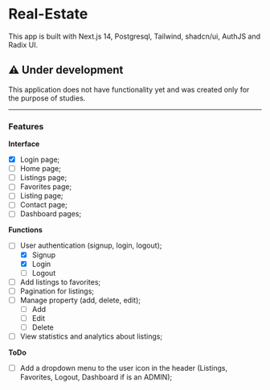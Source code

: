 # Real-Estate

This app is built with Next.js 14, Postgresql, Tailwind, shadcn/ui, AuthJS and Radix UI.

## ⚠️ Under development

This application does not have functionality yet and was created only for the purpose of studies.

---

### Features

**Interface**

- [x] Login page;
- [ ] Home page;
- [ ] Listings page;
- [ ] Favorites page;
- [ ] Listing page;
- [ ] Contact page;
- [ ] Dashboard pages;

**Functions**

- [ ] User authentication (signup, login, logout);
  - [x] Signup
  - [x] Login
  - [ ] Logout
- [ ] Add listings to favorites;
- [ ] Pagination for listings;
- [ ] Manage property (add, delete, edit);
  - [ ] Add
  - [ ] Edit
  - [ ] Delete
- [ ] View statistics and analytics about listings;

**ToDo**

- [ ] Add a dropdown menu to the user icon in the header (Listings, Favorites, Logout, Dashboard if is an ADMIN);
